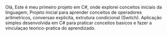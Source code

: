 Olá,
Este é meu primeiro projeto em C#, onde explorei conceitos iniciais da linguagem, Projeto inicial para aprender conceitos de operadores aritmetricos, 
conversao explicita, extrutura condicional (Switch). Aplicação simples desenvolvida em C# para praticar conceitos basicos e fazer a vinculaçao teorico-pratica do aprendizado.
